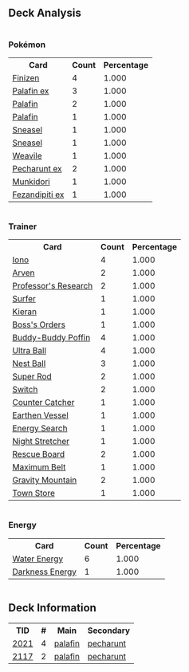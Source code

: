 
## Deck Analysis

<div style="display: flex; flex-wrap: wrap;">
<div style="flex: 1; margin-right: 10px;">
<h3>Pokémon</h3><table><tr><th>Card</th><th>Count</th><th>Percentage</th></tr><tr><td rowspan='1'><a href='https://limitlesstcg.com/cards/TWM/59'>Finizen</a></td><td>4</td><td>1.000</td></tr><tr><td rowspan='1'><a href='https://limitlesstcg.com/cards/TWM/61'>Palafin ex</a></td><td>3</td><td>1.000</td></tr><tr><td rowspan='1'><a href='https://limitlesstcg.com/cards/TWM/60'>Palafin</a></td><td>2</td><td>1.000</td></tr><tr><td rowspan='1'><a href='https://limitlesstcg.com/cards/OBF/62'>Palafin</a></td><td>1</td><td>1.000</td></tr><tr><td rowspan='1'><a href='https://limitlesstcg.com/cards/PRE/61'>Sneasel</a></td><td>1</td><td>1.000</td></tr><tr><td rowspan='1'><a href='https://limitlesstcg.com/cards/PAL/133'>Sneasel</a></td><td>1</td><td>1.000</td></tr><tr><td rowspan='1'><a href='https://limitlesstcg.com/cards/PAL/134'>Weavile</a></td><td>1</td><td>1.000</td></tr><tr><td rowspan='1'><a href='https://limitlesstcg.com/cards/SFA/39'>Pecharunt ex</a></td><td>2</td><td>1.000</td></tr><tr><td rowspan='1'><a href='https://limitlesstcg.com/cards/TWM/95'>Munkidori</a></td><td>1</td><td>1.000</td></tr><tr><td rowspan='1'><a href='https://limitlesstcg.com/cards/SFA/38'>Fezandipiti ex</a></td><td>1</td><td>1.000</td></tr></table>
</div><div style='flex: 1; margin-right: 10px;'><h3>Trainer</h3><table><tr><th>Card</th><th>Count</th><th>Percentage</th></tr><tr><td rowspan='1'><a href='https://limitlesstcg.com/cards/PAL/185'>Iono</a></td><td>4</td><td>1.000</td></tr><tr><td rowspan='1'><a href='https://limitlesstcg.com/cards/OBF/186'>Arven</a></td><td>2</td><td>1.000</td></tr><tr><td rowspan='1'><a href='https://limitlesstcg.com/cards/SVI/189'>Professor's Research</a></td><td>2</td><td>1.000</td></tr><tr><td rowspan='1'><a href='https://limitlesstcg.com/cards/SSP/187'>Surfer</a></td><td>1</td><td>1.000</td></tr><tr><td rowspan='1'><a href='https://limitlesstcg.com/cards/TWM/154'>Kieran</a></td><td>1</td><td>1.000</td></tr><tr><td rowspan='1'><a href='https://limitlesstcg.com/cards/PAL/172'>Boss's Orders</a></td><td>1</td><td>1.000</td></tr><tr><td rowspan='1'><a href='https://limitlesstcg.com/cards/TEF/144'>Buddy-Buddy Poffin</a></td><td>4</td><td>1.000</td></tr><tr><td rowspan='1'><a href='https://limitlesstcg.com/cards/SVI/196'>Ultra Ball</a></td><td>4</td><td>1.000</td></tr><tr><td rowspan='1'><a href='https://limitlesstcg.com/cards/SVI/181'>Nest Ball</a></td><td>3</td><td>1.000</td></tr><tr><td rowspan='1'><a href='https://limitlesstcg.com/cards/PAL/188'>Super Rod</a></td><td>2</td><td>1.000</td></tr><tr><td rowspan='1'><a href='https://limitlesstcg.com/cards/SVI/194'>Switch</a></td><td>2</td><td>1.000</td></tr><tr><td rowspan='1'><a href='https://limitlesstcg.com/cards/PAR/160'>Counter Catcher</a></td><td>1</td><td>1.000</td></tr><tr><td rowspan='1'><a href='https://limitlesstcg.com/cards/PAR/163'>Earthen Vessel</a></td><td>1</td><td>1.000</td></tr><tr><td rowspan='1'><a href='https://limitlesstcg.com/cards/SVI/172'>Energy Search</a></td><td>1</td><td>1.000</td></tr><tr><td rowspan='1'><a href='https://limitlesstcg.com/cards/SFA/61'>Night Stretcher</a></td><td>1</td><td>1.000</td></tr><tr><td rowspan='1'><a href='https://limitlesstcg.com/cards/TEF/159'>Rescue Board</a></td><td>2</td><td>1.000</td></tr><tr><td rowspan='1'><a href='https://limitlesstcg.com/cards/TEF/154'>Maximum Belt</a></td><td>1</td><td>1.000</td></tr><tr><td rowspan='1'><a href='https://limitlesstcg.com/cards/SSP/177'>Gravity Mountain</a></td><td>2</td><td>1.000</td></tr><tr><td rowspan='1'><a href='https://limitlesstcg.com/cards/OBF/196'>Town Store</a></td><td>1</td><td>1.000</td></tr></table>
</div><div style='flex: 1; margin-right: 10px;'><h3>Energy</h3><table><tr><th>Card</th><th>Count</th><th>Percentage</th></tr><tr><td rowspan='1'><a href='https://limitlesstcg.com/cards/SVE/11'>Water Energy</a></td><td>6</td><td>1.000</td></tr><tr><td rowspan='1'><a href='https://limitlesstcg.com/cards/SVE/15'>Darkness Energy</a></td><td>1</td><td>1.000</td></tr></table>
</div></div>

## Deck Information

<table>
<tr><th>TID</th><th>#</th><th>Main</th><th>Secondary</th></tr>
<tr><td><a href='https://limitlesstcg.com/tournaments/jp/2021'>2021</a></td><td>4</td><td><a href='https://limitlesstcg.com/decks/list/jp/30153'>palafin</a></td><td><a href='https://limitlesstcg.com/decks/list/jp/30153'>pecharunt</a></td></tr><tr><td><a href='https://limitlesstcg.com/tournaments/jp/2117'>2117</a></td><td>2</td><td><a href='https://limitlesstcg.com/decks/list/jp/31652'>palafin</a></td><td><a href='https://limitlesstcg.com/decks/list/jp/31652'>pecharunt</a></td></tr></table>